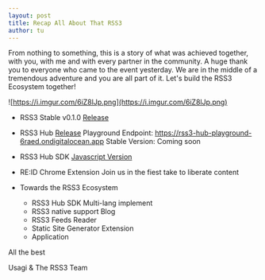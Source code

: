 ```yaml
---
layout: post
title: Recap All About That RSS3 
author: tu
---
```


From nothing to something, this is a story of what was achieved together, with you, with me and with every partner in the community. A huge thank you to everyone who came to the event yesterday. We are in the middle of a tremendous adventure and you are all part of it.  Let's build the RSS3 Ecosystem together!  
  

![https://i.imgur.com/6iZ8lJp.png](https://i.imgur.com/6iZ8lJp.png)

 * RSS3 Stable v0.1.0 [Release][1]
    
 * RSS3 Hub [Release][2]
    Playground Endpoint: https://rss3-hub-playground-6raed.ondigitalocean.app
    Stable Version: Coming soon
 * RSS3 Hub SDK
    [Javascript Version][3]
 * RE:ID Chrome Extension
    Join us in the fiest take to liberate content
 * Towards the RSS3 Ecosystem
     * RSS3 Hub SDK Multi-lang implement
     * RSS3 native support Blog
     * RSS3 Feeds Reader
     * Static Site Generator Extension
     * Application
  
All the best  
  
Usagi & The RSS3 Team


[1]: https://github.com/NaturalSelectionLabs/RSS3/blob/main/versions/v0.1.0.md
[2]: https://github.com/NaturalSelectionLabs/RSS3-Hub
[3]: https://github.com/NaturalSelectionLabs/RSS3-SDK-for-JavaScript
